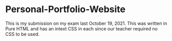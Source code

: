 # Personal-Portfolio-Website
This is my submission on my exam last October 19, 2021. This was written in Pure HTML and has an intext CSS in each since our teacher required no CSS to be used.
